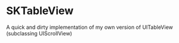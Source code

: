 SKTableView
===========

A quick and dirty implementation of my own version of UITableView (subclassing UIScrollView)
